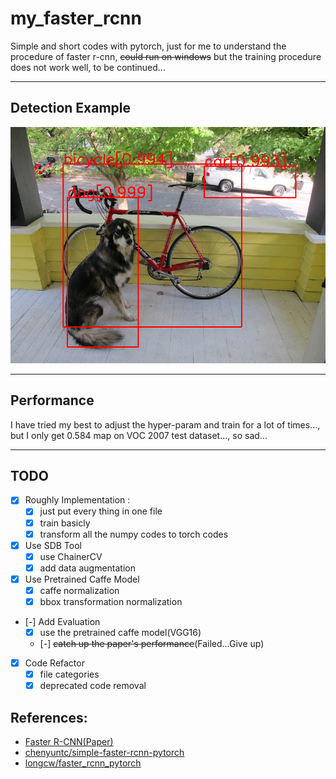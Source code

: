 # my_faster_rcnn

Simple and short codes with pytorch, just for me to understand the procedure of faster r-cnn, ~~could run on windows~~ but the training procedure does not work well, to be continued...
____
## Detection Example
![Image text](res.png)

____
## Performance
I have tried my best to adjust the hyper-param and train for a lot of times..., but I only get 0.584 map 
on VOC 2007 test dataset..., so sad... 
____
## TODO

- [X] Roughly Implementation :
    - [X] just put every thing in one file
    - [X] train basicly
    - [X] transform all the numpy codes to torch codes

- [X] Use SDB Tool
    - [X] use ChainerCV
    - [X] add data augmentation

- [X] Use Pretrained Caffe Model
    - [X] caffe normalization
    - [X] bbox transformation normalization

- [-] Add Evaluation
    - [X] use the pretrained caffe model(VGG16)
    - [-] ~~catch up the paper's performance~~(Failed...Give up) 

- [X] Code Refactor
    - [X] file categories
    - [X] deprecated code removal

## References:
+ [Faster R-CNN(Paper)](https://arxiv.org/abs/1506.01497)
+ [chenyuntc/simple-faster-rcnn-pytorch](https://github.com/chenyuntc/simple-faster-rcnn-pytorch)
+ [longcw/faster_rcnn_pytorch](https://github.com/longcw/faster_rcnn_pytorch)
